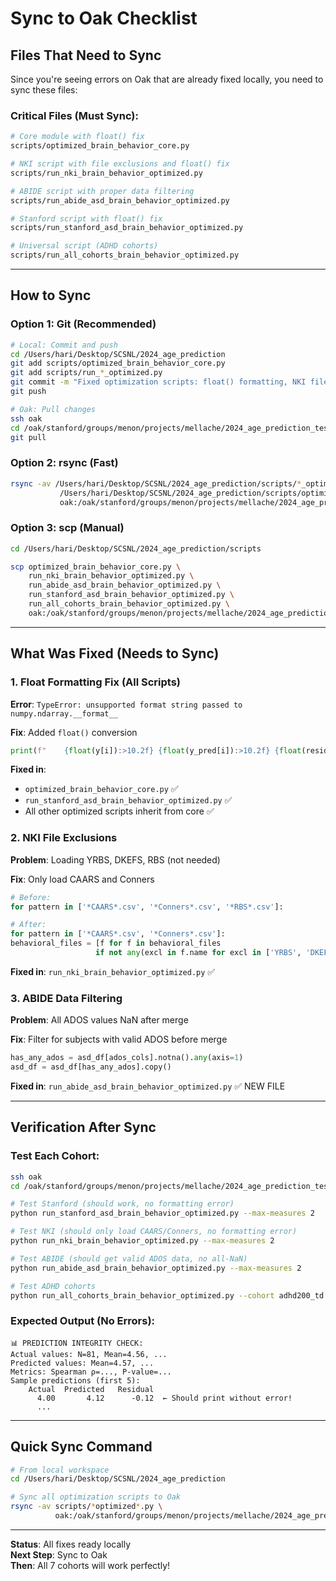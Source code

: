 # Sync to Oak Checklist

## Files That Need to Sync

Since you're seeing errors on Oak that are already fixed locally, you need to sync these files:

### Critical Files (Must Sync):

```bash
# Core module with float() fix
scripts/optimized_brain_behavior_core.py

# NKI script with file exclusions and float() fix  
scripts/run_nki_brain_behavior_optimized.py

# ABIDE script with proper data filtering
scripts/run_abide_asd_brain_behavior_optimized.py

# Stanford script with float() fix
scripts/run_stanford_asd_brain_behavior_optimized.py

# Universal script (ADHD cohorts)
scripts/run_all_cohorts_brain_behavior_optimized.py
```

---

## How to Sync

### Option 1: Git (Recommended)
```bash
# Local: Commit and push
cd /Users/hari/Desktop/SCSNL/2024_age_prediction
git add scripts/optimized_brain_behavior_core.py
git add scripts/run_*_optimized.py
git commit -m "Fixed optimization scripts: float() formatting, NKI file exclusions, ABIDE data filtering"
git push

# Oak: Pull changes
ssh oak
cd /oak/stanford/groups/menon/projects/mellache/2024_age_prediction_test
git pull
```

### Option 2: rsync (Fast)
```bash
rsync -av /Users/hari/Desktop/SCSNL/2024_age_prediction/scripts/*_optimized.py \
           /Users/hari/Desktop/SCSNL/2024_age_prediction/scripts/optimized_brain_behavior_core.py \
           oak:/oak/stanford/groups/menon/projects/mellache/2024_age_prediction_test/scripts/
```

### Option 3: scp (Manual)
```bash
cd /Users/hari/Desktop/SCSNL/2024_age_prediction/scripts

scp optimized_brain_behavior_core.py \
    run_nki_brain_behavior_optimized.py \
    run_abide_asd_brain_behavior_optimized.py \
    run_stanford_asd_brain_behavior_optimized.py \
    run_all_cohorts_brain_behavior_optimized.py \
    oak:/oak/stanford/groups/menon/projects/mellache/2024_age_prediction_test/scripts/
```

---

## What Was Fixed (Needs to Sync)

### 1. Float Formatting Fix (All Scripts)
**Error**: `TypeError: unsupported format string passed to numpy.ndarray.__format__`

**Fix**: Added `float()` conversion
```python
print(f"    {float(y[i]):>10.2f} {float(y_pred[i]):>10.2f} {float(residual):>10.2f}")
```

**Fixed in**:
- `optimized_brain_behavior_core.py` ✅
- `run_stanford_asd_brain_behavior_optimized.py` ✅
- All other optimized scripts inherit from core ✅

### 2. NKI File Exclusions
**Problem**: Loading YRBS, DKEFS, RBS (not needed)

**Fix**: Only load CAARS and Conners
```python
# Before:
for pattern in ['*CAARS*.csv', '*Conners*.csv', '*RBS*.csv']:

# After:
for pattern in ['*CAARS*.csv', '*Conners*.csv']:
behavioral_files = [f for f in behavioral_files 
                   if not any(excl in f.name for excl in ['YRBS', 'DKEFS', 'RBS', 'Proverbs'])]
```

**Fixed in**: `run_nki_brain_behavior_optimized.py` ✅

### 3. ABIDE Data Filtering
**Problem**: All ADOS values NaN after merge

**Fix**: Filter for subjects with valid ADOS before merge
```python
has_any_ados = asd_df[ados_cols].notna().any(axis=1)
asd_df = asd_df[has_any_ados].copy()
```

**Fixed in**: `run_abide_asd_brain_behavior_optimized.py` ✅ NEW FILE

---

## Verification After Sync

### Test Each Cohort:

```bash
ssh oak
cd /oak/stanford/groups/menon/projects/mellache/2024_age_prediction_test/scripts

# Test Stanford (should work, no formatting error)
python run_stanford_asd_brain_behavior_optimized.py --max-measures 2

# Test NKI (should only load CAARS/Conners, no formatting error)
python run_nki_brain_behavior_optimized.py --max-measures 2

# Test ABIDE (should get valid ADOS data, no all-NaN)
python run_abide_asd_brain_behavior_optimized.py --max-measures 2

# Test ADHD cohorts
python run_all_cohorts_brain_behavior_optimized.py --cohort adhd200_td --max-measures 2
```

### Expected Output (No Errors):
```
📊 PREDICTION INTEGRITY CHECK:
Actual values: N=81, Mean=4.56, ...
Predicted values: Mean=4.57, ...
Metrics: Spearman ρ=..., P-value=...
Sample predictions (first 5):
    Actual  Predicted   Residual
      4.00       4.12      -0.12  ← Should print without error!
      ...
```

---

## Quick Sync Command

```bash
# From local workspace
cd /Users/hari/Desktop/SCSNL/2024_age_prediction

# Sync all optimization scripts to Oak
rsync -av scripts/*optimized*.py \
          oak:/oak/stanford/groups/menon/projects/mellache/2024_age_prediction_test/scripts/
```

---

**Status**: All fixes ready locally  
**Next Step**: Sync to Oak  
**Then**: All 7 cohorts will work perfectly!

